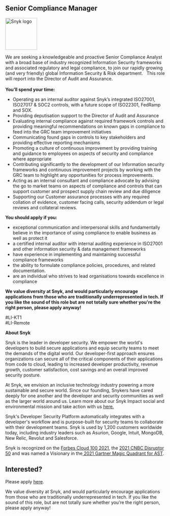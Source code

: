 Senior Compliance Manager 
---

<img src="https://res.cloudinary.com/snyk/image/upload/v1537345894/press-kit/brand/logo-black.png" width="100" alt="Snyk logo" />

<p><span style="font-weight: 400;">We are seeking a knowledgeable and proactive Senior Compliance Analyst with a broad base of industry recognized Information Security frameworks and associated regulatory and legal compliance, to join our rapidly growing (and very friendly) global Information Security &amp; Risk department. &nbsp; This role will report into the Director of Audit and Assurance.</span><span style="font-weight: 400;"><br></span><span style="font-weight: 400;"><br></span><strong>You’ll spend your time:</strong></p>
<ul>
<li style="font-weight: 400;"><span style="font-weight: 400;">Operating as an internal auditor against Snyk’s integrated ISO27001, ISO27017 &amp; SOC2 controls, with a future scope of ISO22301, FedRamp and SOX.&nbsp;</span></li>
<li style="font-weight: 400;"><span style="font-weight: 400;">Providing deputisation support to the Director of Audit and Assurance</span></li>
<li style="font-weight: 400;"><span style="font-weight: 400;">Evaluating internal compliance against required framework controls and providing meaningful recommendations on known gaps in compliance to feed into the GRC team improvement initiatives</span></li>
<li style="font-weight: 400;"><span style="font-weight: 400;">Communicating found gaps in controls to key stakeholders and providing effective reporting mechanisms</span></li>
<li style="font-weight: 400;"><span style="font-weight: 400;">Promoting a culture of continuous improvement by providing training and guidance to employees on aspects of security and compliance where appropriate</span></li>
<li style="font-weight: 400;"><span style="font-weight: 400;">Contributing significantly to the development of our Information security frameworks and continuous improvement projects by working with the GRC team to highlight any opportunities for process improvements.&nbsp;&nbsp;</span></li>
<li style="font-weight: 400;"><span style="font-weight: 400;">Acting as an internal consultant and compliance advocate by advising the go to market teams on aspects of compliance and controls that can support customer and prospect supply chain review and due diligence</span></li>
<li style="font-weight: 400;"><span style="font-weight: 400;">Supporting our Customer assurance processes with any required collation of evidence, customer facing calls, security addendum or legal reviews and collateral reviews.</span></li>
</ul>
<p><strong>You should apply if you:</strong></p>
<ul>
<li style="font-weight: 400;"><span style="font-weight: 400;">exceptional communication and interpersonal skills and fundamentally believe in the importance of using compliance to enable business as well as protect it</span></li>
<li style="font-weight: 400;"><span style="font-weight: 400;">a certified internal auditor with internal auditing experience in ISO27001 and other information security &amp; data management frameworks</span></li>
<li style="font-weight: 400;"><span style="font-weight: 400;">have experience in implementing and maintaining successful compliance frameworks&nbsp;</span></li>
<li style="font-weight: 400;"><span style="font-weight: 400;">the ability to formulate compliance policies, procedures, and related documentation.</span></li>
<li style="font-weight: 400;"><span style="font-weight: 400;">are an individual who strives to lead organisations towards excellence in compliance</span></li>
</ul>
<p><strong>We value diversity at Snyk, and would particularly encourage applications from those who are traditionally underrepresented in tech. If you like the sound of this role but are not totally sure whether you're the right person, please apply anyway!</strong></p>
<p>#LI-KT1<br>#LI-Remote</p><div class="content-conclusion"><p><strong>About Snyk</strong></p>
<p><span style="font-weight: 400;">Snyk is the leader in developer security. We empower the world's developers to build secure applications and equip security teams to meet the demands of the digital world. Our developer-first approach ensures organizations can secure all of the critical components of their applications from code to cloud, leading to increased developer productivity, revenue growth, customer satisfaction, cost savings and an overall improved security posture.&nbsp;</span></p>
<p><span style="font-weight: 400;">At Snyk, we envision an inclusive technology industry powering a more sustainable and secure world.</span> <span style="font-weight: 400;">Since our founding, Snykers have cared deeply for one another and the developer and security communities as well as the larger world around us. Learn more about our Snyk Impact social and environmental mission and take action with us </span><a href="https://snyk.io/about/snyk-impact/"><span style="font-weight: 400;">here.</span></a></p>
<p><span style="font-weight: 400;">Snyk's Developer Security Platform automatically integrates with a developer's workflow and is purpose-built for security teams to collaborate with their development teams. Snyk is used by 1,200 customers worldwide today, including industry leaders such as Asurion, Google, Intuit, MongoDB, New Relic, Revolut and Salesforce.</span></p>
<p><span style="font-weight: 400;">Snyk is recognized on the </span><a href="https://www.forbes.com/cloud100/#6f24b5ba5f94"><span style="font-weight: 400;">Forbes Cloud 100 2021</span></a><span style="font-weight: 400;">, the </span><a href="https://www.cnbc.com/2021/05/25/these-are-the-2021-cnbc-disruptor-50-companies.html"><span style="font-weight: 400;">2021 CNBC Disruptor 50</span></a><span style="font-weight: 400;"> and was named a Visionary in the</span><a href="https://snyk.io/blog/snyk-visionary-2021-gartner-magic-quadrant-for-ast/"><span style="font-weight: 400;"> 2021 Gartner Magic Quadrant for AST</span></a><span style="font-weight: 400;">.</span></p></div>

Interested?
---

Please apply [here](https://boards.greenhouse.io/snyk/jobs/5827864002#app).

We value diversity at Snyk, and would particularly encourage applications from those who are traditionally underrepresented in tech.
If you like the sound of this role, but are not totally sure whether you’re the right person, please apply anyway!
